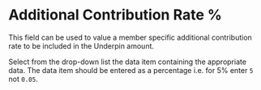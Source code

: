 # Additional Contribution Rate %

This field can be used to value a member specific additional
contribution rate to be included in the Underpin amount.

Select from the drop-down list the data item containing the appropriate
data. The data item should be entered as a percentage i.e. for 5% enter `5`
not `0.05`.

